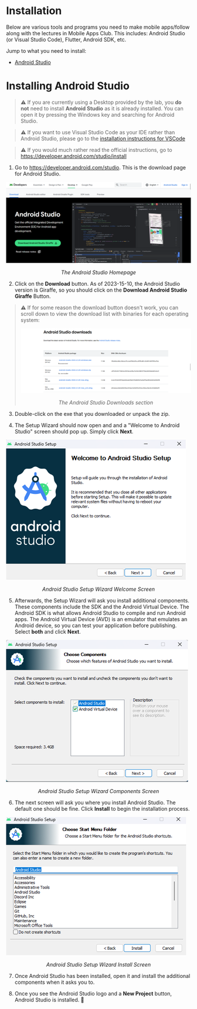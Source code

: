 # Installation

Below are various tools and programs you need to make mobile apps/follow along with the lectures in Mobile Apps Club. This includes: Android Studio (or Visual Studio Code), Flutter, Android SDK, etc.

Jump to what you need to install: 
- [Android Studio](#installing-android-studio)

# Installing Android Studio

> :warning: If you are currently using a Desktop provided by the lab, you **do not** need to install **Android Studio** as it is already installed. You can open it by pressing the Windows key and searching for Android Studio.

> :warning: If you want to use Visual Studio Code as your IDE rather than Android Studio, please go to the [installation instructions for VSCode](#installing-visual-studio-code)

> :warning: If you would much rather read the official instructions, go to https://developer.android.com/studio/install

1. Go to https://developer.android.com/studio. This is the download page for Android Studio.

![Android Studio Homepage](../assets/installation/android-studio-home-page.png)
<p style="text-align: center; font-style: italic;">The Android Studio Homepage</p>

2. Click on the **Download** button. As of 2023-15-10, the Android Studio version is Giraffe, so you should click on the **Download Android Studio Giraffe** Button.

> :warning: If for some reason the download button doesn't work, you can scroll down to view the download list with binaries for each operating system:
> 
> ![Download List](../assets/installation/android-studio-download-list.png) 
> <p style="text-align: center; font-style: italic;">The Android Studio Downloads section</p>

3. Double-click on the exe that you downloaded or unpack the zip.

4. The Setup Wizard should now open and and a "Welcome to Android Studio" screen should pop up. Simply click **Next**.

![Android Studio Setup Wizard Welcome Screen](../assets/installation/android-studio-setup-wizard-intro.png)
<p style="text-align: center; font-style: italic;">Android Studio Setup Wizard Welcome Screen</p>

5. Afterwards, the Setup Wizard will ask you install additional components. These components include the SDK and the Android Virtual Device. The Android SDK is what allows Android Studio to compile and run Android apps. The Android Virtual Device (AVD) is an emulator that emulates an Android device, so you can test your application before publishing. Select **both** and click **Next**.

![Android Studio Setup Wizard Components Screen](../assets/installation/android-studio-setup-wizard-components.png)
<p style="text-align: center; font-style: italic;">Android Studio Setup Wizard Components Screen</p>

6. The next screen will ask you where you install Android Studio. The default one should be fine. Click **Install** to begin the installation process. 

![Android Studio Setup Wizard Install Screen](../assets/installation/android-studio-setup-wizard-install.png)
<p style="text-align: center; font-style: italic;">Android Studio Setup Wizard Install Screen</p>

7. Once Android Studio has been installed, open it and install the additional components when it asks you to.

8. Once you see the Android Studio logo and a **New Project** button, Android Studio is installed. :tada:
